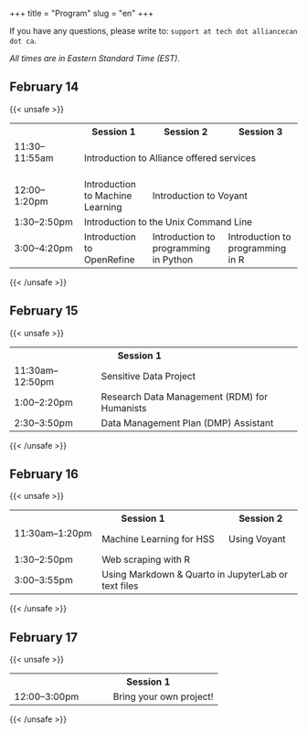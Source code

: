 +++
title = "Program"
slug = "en"
+++

If you have any questions, please write to: `support at tech dot alliancecan dot ca`.

*All times are in Eastern Standard Time (EST).*

## February 14

{{< unsafe >}}
  <table>
    <tr>
      <th></th>
      <th>Session 1</th>
      <th>Session 2</th>
      <th>Session 3</th>
    </tr>
    <tr>
      <td>11:30–11:55am &emsp;&emsp;&emsp;&emsp;&emsp;&emsp;</td>
      <td colspan="3">Introduction to Alliance offered services</td>
    </tr>
    <tr>
      <td>12:00–1:20pm</td>
      <td>Introduction to Machine Learning</td>
      <td colspan="2">Introduction to Voyant</td>
    </tr>
    <tr>
      <td>1:30–2:50pm</td>
      <td colspan="3">Introduction to the Unix Command Line</td>
    </tr>
    <tr>
      <td>3:00–4:20pm</td>
      <td>Introduction to OpenRefine</td>
      <td>Introduction to programming in Python</td>
      <td>Introduction to programming in R</td>
    </tr>
  </table>
{{< /unsafe >}}

## February 15

{{< unsafe >}}
  <table>
    <tr>
      <th></th>
      <th><div style="float:left;width:40%;">Session 1</div></th>
    </tr>
    <tr>
      <td>11:30am–12:50pm</td>
      <td colspan="3">Sensitive Data Project</td>
    </tr>
    <tr>
      <td>1:00–2:20pm</td>
      <td colspan="3">Research Data Management (RDM) for Humanists</td>
    </tr>
    <tr>
      <td>2:30–3:50pm</td>
      <td colspan="3">Data Management Plan (DMP) Assistant</td>
    </tr>
  </table>
{{< /unsafe >}}

## February 16

{{< unsafe >}}
  <table>
    <tr>
      <th></th>
      <th><div style="float:left;width:70%;">Session 1</div></th>
      <th>Session 2</th>
    </tr>
    <tr>
      <td>11:30am–1:20pm &emsp;</td>
      <td>Machine Learning for HSS</td>
      <td colspan="2">Using Voyant</td>
    </tr>
    <tr>
      <td>1:30–2:50pm</td>
      <td colspan="3">Web scraping with R</td>
    </tr>
    <tr>
      <td>3:00–3:55pm</td>
      <td colspan="3">Using Markdown & Quarto in JupyterLab or text files</td>
    </tr>
  </table>
{{< /unsafe >}}

## February 17

{{< unsafe >}}
  <table>
    <tr>
      <th></th>
      <th><div style="float:left;width:70%;">Session 1</div></th>
    </tr>
    <tr>
      <td>12:00–3:00pm &emsp;&emsp;&ensp;</td>
      <td colspan="3">Bring your own project!</td>
    </tr>
  </table>
{{< /unsafe >}}
